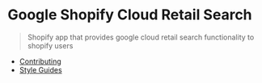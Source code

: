 # Google Shopify Cloud Retail Search

> Shopify app that provides google cloud retail search functionality to shopify users

- [Contributing](docs/CONTRIBUTING.md)
- [Style Guides](docs/STYLE_GUIDES.md)
